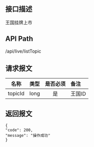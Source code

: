 ## 接口描述
王国挂牌上市
## API Path
/api/live/listTopic
## 请求报文
|名称         |类型           |是否必须   |备注                                 |
|-------------|:--------------|:---------:|:------------------------------------|
|topicId    |long    |是    |王国ID    |
## 返回报文
    {
    "code": 200,
    "message": "操作成功"
    }
